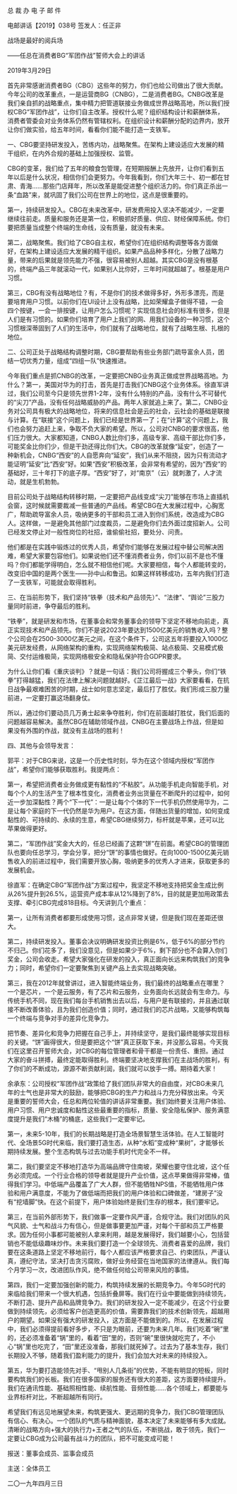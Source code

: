 ﻿总 裁 办 电 子 邮 件

 

电邮讲话【2019】038号           签发人：任正非


战场是最好的阅兵场

——任总在消费者BG“军团作战”誓师大会上的讲话

2019年3月29日

首先非常感谢消费者BG（CBG）这些年的努力，你们也给公司做出了很大贡献。今年公司的改革重点，一是运营商BG（CNBG），二是消费者BG。CNBG改革是我们亲自抓的战略重点，集中精力把管道联接业务做成世界战略高地，所以我们授权CBG“军团作战”，让你们自主改革。授权什么呢？组织结构设计和薪酬体系，消费者管委会对业务体系仍然有管辖权利。在组织设计和薪酬分配的边界内，放开让你们做实验，给五年时间，看看你们能不能打造一支铁军。

 

一、CBG要坚持研发投入，苦练内功，战略聚焦。在架构上建设适应大发展的精干组织，在内外合规的基础上加强授权、监管。

CBG的变革，我们给了五年的粮食包管理，在短期报酬上先放开，让你们看到五年以后是什么状况，相信你们会更努力。今年我看到，你们大年三十、初一都在甘肃、青海……那些门店拜年，所以改革是能促进整个组织活力的。你们真正杀出一条“血路”来，就巩固了我们公司在世界上的地位，这点是很重要的。

第一，持续研发投入。CBG在未来改革中，研发费用投入坚决不能减少，一定要继续往前走。质量和服务还是第一位，积极抓好质量、供应、财经保障系统。你们要把质量当成整个终端的生命线，没有质量，就没有未来。

第二，战略聚焦。我们给了CBG自主权，希望你们在组织结构调整等各方面做好，在架构上建设适应大发展的精干组织。如果产品品种多样化，分散了战略力量，带来的后果就是领先能力不强，很容易被别人超越。其实CBG是没有根基的，终端产品三年就滚动一代，如果别人比你好，三年时间就超越了。根基是用户习惯。

第三，CBG有没有战略地位？有，不是你们的技术做得多好，外形多漂亮，而是要培育用户习惯。以前你们在UI设计上没有战略，比如荣耀盒子做得不错，一会四个按键，一会一排按键，让用户怎么习惯呢？实现信息社会的标准有很多，但是人们是有习惯的。如果你们培育了用户上我们的网、用我们设备的一种习惯，这个习惯根深蒂固到了人们的生活中，你们就有了战略地位，就有了战略生根、扎根的地位。

 


二、公司正处于战略结构调整时期，CBG要帮助有些业务部门疏导富余人员，团结一切优秀力量，组成“四组一队”快速推进。

今年我们重点是抓CNBG的改革，一定要把CNBG业务真正做成世界战略高地。为什么？第一，美国对华为的打击，首先是打击我们CNBG这个业务体系。徐直军讲过，我们公司至今只是领先世界1-2年，没有什么特别的产品，没有什么不可替代的“尖刀”产品，没有任何战略威胁的产品。两年人家就追上来了。第二，CNBG业务对公司具有极大的战略地位，将来的信息社会是云的社会，云社会的基础是联接与计算。在“联接”这个问题上，我们已经是世界第一了；在“计算”这个问题上，我们也会努力追赶上来，争取不负大家的希望。所以，公司对CNBG的要求很高，他们压力很大。大家都知道，CNBG人数比你们多，高级专家、高级干部比你们多，可能奖金比你们少，但是干劲还得比你们大。CBG的改革就像“延安”，创造了一种新机会，CNBG“西安”的人自愿奔向“延安”，我们从来不阻挠，因为只有流动才能证明“延安”比“西安”好。如果“西安”积极改革，会非常有希望的，因为“西安”的基础好，三十年打下的底子厚。“西安”好了，对“南京”（云）就刺激了，人才流动，就是生机勃勃。

目前公司处于战略结构转移时期，一定要把产品线变成“尖刀”能够在市场上直插机会窗，这时候就需要裁减一些普通的产品线。希望CBG在大发展过程中，心胸宽广，帮助疏导富余人员，吸纳更多的干部和员工进入到你们系统，改造成为CBG人。这样做，一是避免其他部门过度裁员，二是避免你们去外面过度招新人。公司已经发文停止对一般性岗位的社招，谁偷偷社招，要处分、问责。

他们都是在实践中锻炼过的优秀人员，希望你们能够在发展过程中替公司解决困难，希望大家要包容他们。如果说他们还不懂消费者业务，你们以前不是也不懂吗？你们都能学得明白，怎么就不相信他们呢。大家要相信，每个人都能转变的，改变旧中国的是两个医生——孙中山和鲁迅。如果这样转移成功，五年内我们打造了一支铁军，可能就会取得胜利。

 

三、在当前形势下，我们坚持“铁拳（技术和产品领先）”、“法律”、“舆论”三股力量同时前进，争夺最后的胜利。

“铁拳”，就是研发和市场，在董事会和常务董事会的领导下坚定不移地向前走，真正实现技术和产品领先。你们不是说2023年要达到1500亿美元的销售收入吗？整个公司会在2500-3000亿美元之间，在这个条件下，公司这五年将要投入1000亿美元研发经费，从网络架构的重构，实现网络架构极简、站点极简、交易模式极简、交付运维极简，实现网络极安全和隐私保护符合GDPR要求。

为什么让你们看《重庆谈判》？就是一句话：我们公司将握成三个拳头，你们“铁拳”打得越猛，我们在法律上解决问题就越好。《芷江最后一战》大家要看看，在抗日战争最艰难困苦的时期，战士如何意志坚定，最后打了胜仗。我们形成三股力量前进，一定要打赢这场翻身仗。

所以，通过你们要动员几万勇士起来争夺胜利，你们在前面越打胜仗，我们后面的问题越容易解决。虽然CBG在辅助领域作战，CNBG在主要战场上作战，但是如果没有外围的作战，就没有主战场的胜利！

 

四、其他与会领导发言：

 

郭平：对于CBG来说，这是一个历史性时刻，华为在这个领域内授权“军团作战”，希望你们能够获取胜利。我提两点：

第一，希望把消费者业务做成更有黏性的“不粘胶”。从功能手机走向智能手机，对每个个人的生活产生了根本性变化，消费者业务出货量在不断爬升的过程中，如何近一步加深黏性？两个“下一代”：一是让每个个体的下一代手机仍然使用华为，二是让每个家庭的下一代仍然是华为用户。在这方面，伴随出货量的增加，如何变成黏性的、可持续的、永续的生意，希望CBG继续努力，标杆就是苹果，还可以比苹果做得更好。

第二，“军团作战”奖金大大的，任总已经画了这颗“饼”在前面。希望CBG的管理团队也要向任总学习，学会分享，把分“饼”的事情也做好。在向1000-1500亿美元销售收入的前进过程中，我们需要开放心胸，吸纳更多的优秀人才进来，获取更多的发展机会。

 

徐直军：在确定CBG“军团作战”方案过程中，我坚定不移地支持把奖金生成比例从26%提升到26.5%，运营资产成本率从12%降到了8%，目的就是更加用政策去支撑、牵引CBG完成818目标。今天讲到几个重点：

第一，让所有消费者都要形成使用习惯，这点非常关键，但是我们现在差距还很大。

第二，持续研发投入。董事会决议明确研发投资比例是6%，低于6%的部分节约不归己。你们花多了，我们没意见，但是如果少于6%，剩下部分也不会算入你们奖金，公司会收走。希望大家强化在研发的投入，真正面向长远来构筑我们的竞争力；同时，希望你们一定要聚焦到关键产品上去实现战略突破。

第三，我在2012年就曾讲过，进入智能终端业务，我们最终的战略重点在哪里？一个是芯片，一个是云服务，有了芯片和云服务，业务面向长远就会有生命力。与传统手机不同，现在我们每台手机销售出去以后，与用户是有联接的，并且通过联接不断改善体验，且为我们创造价值；同时，通过我们的芯片战略，又能够构筑每一个终端与竞争对手的差异化竞争力。

把节奏、差异化和竞争力把握在自己手上，并持续坚守，是我们最终能够实现目标的关键。“饼”画得很大，但是要把这个“饼”真正获取下来，并没那么容易。今天我们在这里召开誓师大会，对CBG的每位管理者和骨干都是一份责任、重担。通过大家的奋斗拼搏，最终定能取得胜利。终端要坚决地支撑我们在主战场的胜利，有了你们的不断成功，源源不断贡献利润，我们就可以放手一搏。期待着大家！

 

余承东：公司授权“军团作战”政策给了我们团队非常大的自由度，对CBG未来几年的士气也是非常大的鼓励，能够把CBG的生产力和战斗力充分释放出来。今天是重要的誓师大会，任总和两位轮值的讲话非常重要。我们始终要关注用户体验、用户习惯、用户忠诚度和黏性这些最重要的指标，质量、安全隐私保护、服务满意度提升是我们“木桶”的桶底，这些我们一定要牢记。

第一，未来5-10年，我们的长期战略是打造全场景智慧生活体验。在人工智能时代、全场景5G时代来临，我们要打造生态，从种“水稻”变成种“果树”，才能够长期持续发展。整个生态构筑与过去功能手机时代完全不一样。

第二，我们要坚定不移地打造华为高端品牌守住南坡，荣耀也要守住北坡，这个任务必须完成。一个行业合格的领导者就是提升产业价值，这点苹果做得非常棒，值得我们学习。中低端产品覆盖了广大人群，但不能牺牲NPS值，不能牺牲用户体验和用户满意度，不能为了做低端而把我们的用户体验和口碑做差，“建房子”没有“挖墙脚”快。在这个前提下，用户体验始终是我们生存的根本，我们要牢记。

第三，在当前外部形势下，我们做事一定要作风严谨，合规守法。我们对团队的风气风貌、士气和战斗力有信心，但是做事要更加严谨，对每个干部和员工严格要求。因为任何小事都可能被别人拿来利用，越是发展得好，我们越要小心，包括营销也不能低级趣味炒作。未来我们要打造一个全球领先、消费者喜爱的品牌，我们要在这条道路上坚定不移地前行，每个人都应该严格要求自己、约束团队，严谨认真，遵纪守法，坚决打击贪污腐败，做好业务经营在当地国家的法律遵从。我们每个月学习一次，改进团队作风，绝不做任何给公司带来风险的事情。

第四，我们一定要加强创新的能力，构筑持续发展的长期竞争力。今年5G时代的来临给我们带来一个很大机遇，包括折叠屏等。我们在行业中要能做到持续领先，不断打造、提升产品和品牌竞争力。我们的研发投入一定不能减少，在这个行业要做到持续领先，必须给客户创造更高的价值，需要靠我们的技术创新领先，超越用户的期望。如果没有强大的研发投入，这方面是不能做到的。所以，在发展过程中，我们必须得提前看好多步，不只是为眼前，还要为未来几年。我们吃着“碗”里的，还必须准备着“锅”里的，看着“田”里的，否则“碗”里很快就吃完了，不小心“锅”里也吃完了，“田”里还没准备，那我们就死掉了。过去为了基本生存，我们长期投入不够，随着我们盈利能力的提升，我们会加大对未来的持续投入。

第五，华为要打造能领先对手、“甩别人几条街”的优势，不能有明显的短板，同时要构筑我们的长板。我们在很多国家的服务还有很大的差距，这方面要持续提升。我们在通讯性能、基础照相性能、续航性能、音频性能……各个领域上，都要能与业界标杆对比，不断超越所有同行。

希望我们有远见地展望未来，构筑更强大、更远期的竞争力，我们CBG管理团队有信心、有决心。一个团队的气质与精神面貌，基本决定了未来能够有多大成就。清晰的战略方向+强大的执行力+王者之气的队伍，不断挑战，敢于领先，我们一定要让CBG成为公司最有战斗力的团队，把不可能变成可能！

                                                          

报送：董事会成员、监事会成员

主送：全体员工

二〇一九年四月三日